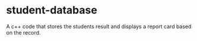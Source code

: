 # student-database
A c++ code that stores the students result and displays a report card based on the record.  
